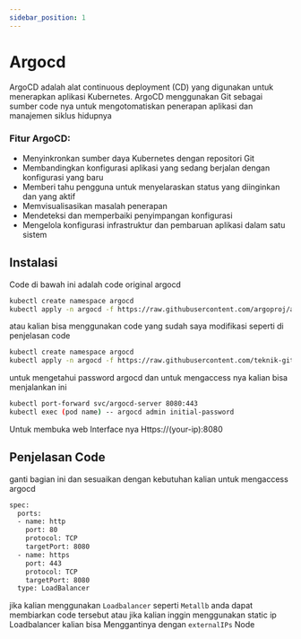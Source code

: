 ```yaml
---
sidebar_position: 1
---
```


# Argocd

ArgoCD adalah alat  continuous deployment (CD) yang digunakan untuk menerapkan aplikasi Kubernetes. ArgoCD menggunakan Git sebagai sumber code nya untuk mengotomatiskan penerapan aplikasi dan manajemen siklus hidupnya

### Fitur ArgoCD: 
- Menyinkronkan sumber daya Kubernetes dengan repositori Git
- Membandingkan konfigurasi aplikasi yang sedang berjalan   dengan konfigurasi yang baru
- Memberi tahu pengguna untuk menyelaraskan status yang diinginkan dan yang aktif
- Memvisualisasikan masalah penerapan
- Mendeteksi dan memperbaiki penyimpangan konfigurasi
- Mengelola konfigurasi infrastruktur dan pembaruan aplikasi dalam satu sistem

## Instalasi

Code di bawah ini adalah code original argocd
```bash
kubectl create namespace argocd
kubectl apply -n argocd -f https://raw.githubusercontent.com/argoproj/argo-cd/stable/manifests/install.yaml
```
atau kalian bisa menggunakan code yang sudah saya modifikasi seperti di penjelasan code 

```bash
kubectl create namespace argocd
kubectl apply -n argocd -f https://raw.githubusercontent.com/teknik-github/argocd-loadbalancer/refs/heads/main/argocd.yaml
```
untuk mengetahui password argocd dan untuk mengaccess nya kalian bisa menjalankan ini

```bash
kubectl port-forward svc/argocd-server 8080:443
kubectl exec (pod name) -- argocd admin initial-password
```
Untuk membuka web Interface nya Https://(your-ip):8080 

## Penjelasan Code

ganti bagian ini dan sesuaikan dengan kebutuhan kalian untuk mengaccess argocd
```bash
spec:
  ports:
  - name: http
    port: 80
    protocol: TCP
    targetPort: 8080
  - name: https
    port: 443
    protocol: TCP
    targetPort: 8080  
  type: LoadBalancer
```
jika kalian menggunakan `Loadbalancer` seperti `Metallb` anda dapat membiarkan code tersebut atau jika kalian inggin menggunakan static ip Loadbalancer kalian bisa Menggantinya dengan `externalIPs` Node